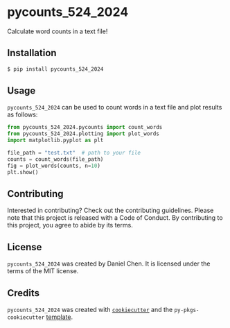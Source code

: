 # pycounts_524_2024

Calculate word counts in a text file!

## Installation

```bash
$ pip install pycounts_524_2024
```

## Usage

`pycounts_524_2024` can be used to count words in a text file and plot results
as follows:

```python
from pycounts_524_2024.pycounts import count_words
from pycounts_524_2024.plotting import plot_words
import matplotlib.pyplot as plt

file_path = "test.txt"  # path to your file
counts = count_words(file_path)
fig = plot_words(counts, n=10)
plt.show()
```

## Contributing

Interested in contributing? Check out the contributing guidelines. Please note that this project is released with a Code of Conduct. By contributing to this project, you agree to abide by its terms.

## License

`pycounts_524_2024` was created by Daniel Chen. It is licensed under the terms of the MIT license.

## Credits

`pycounts_524_2024` was created with [`cookiecutter`](https://cookiecutter.readthedocs.io/en/latest/) and the `py-pkgs-cookiecutter` [template](https://github.com/py-pkgs/py-pkgs-cookiecutter).
